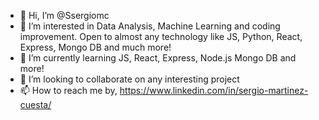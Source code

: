 - 👋 Hi, I’m @Ssergiomc
- 👀 I’m interested in Data Analysis, Machine Learning and coding improvement. Open to almost any technology like JS, Python, React, Express, Mongo DB and much more!
- 🌱 I’m currently learning JS, React, Express, Node.js Mongo DB and more!
- 💞️ I’m looking to collaborate on any interesting project
- 📫 How to reach me by, https://www.linkedin.com/in/sergio-martinez-cuesta/

<!---
Ssergiomc/Ssergiomc is a ✨ special ✨ repository because its `README.md` (this file) appears on your GitHub profile.
You can click the Preview link to take a look at your changes.
--->
